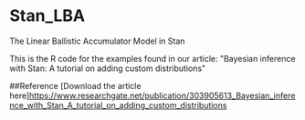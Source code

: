 # Stan_LBA
The Linear Ballistic Accumulator Model in Stan

This is the R code for the examples found in our article: "Bayesian inference with Stan: A tutorial on adding custom distributions"

##Reference
[Download the article here]https://www.researchgate.net/publication/303905613_Bayesian_inference_with_Stan_A_tutorial_on_adding_custom_distributions
